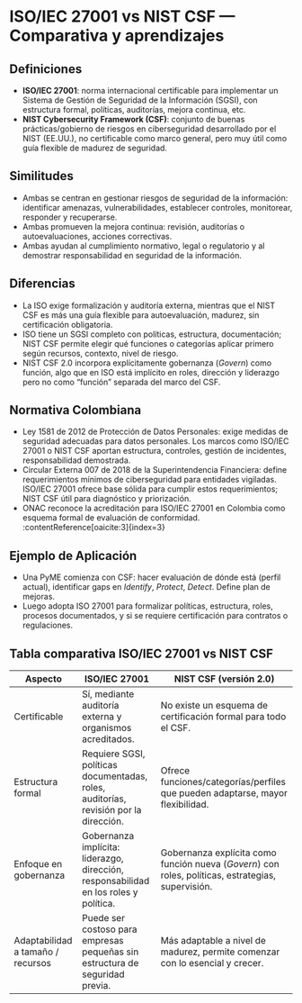 # ISO/IEC 27001 vs NIST CSF — Comparativa y aprendizajes

## Definiciones

- **ISO/IEC 27001**: norma internacional certificable para implementar un Sistema de Gestión de Seguridad de la Información (SGSI), con estructura formal, políticas, auditorías, mejora continua, etc.  
- **NIST Cybersecurity Framework (CSF)**: conjunto de buenas prácticas/gobierno de riesgos en ciberseguridad desarrollado por el NIST (EE.UU.), no certificable como marco general, pero muy útil como guía flexible de madurez de seguridad.

## Similitudes

- Ambas se centran en gestionar riesgos de seguridad de la información: identificar amenazas, vulnerabilidades, establecer controles, monitorear, responder y recuperarse.  
- Ambas promueven la mejora continua: revisión, auditorías o autoevaluaciones, acciones correctivas.  
- Ambas ayudan al cumplimiento normativo, legal o regulatorio y al demostrar responsabilidad en seguridad de la información.

## Diferencias

- La ISO exige formalización y auditoría externa, mientras que el NIST CSF es más una guía flexible para autoevaluación, madurez, sin certificación obligatoria.  
- ISO tiene un SGSI completo con políticas, estructura, documentación; NIST CSF permite elegir qué funciones o categorías aplicar primero según recursos, contexto, nivel de riesgo.  
- NIST CSF 2.0 incorpora explícitamente gobernanza (*Govern*) como función, algo que en ISO está implícito en roles, dirección y liderazgo pero no como “función” separada del marco del CSF.  

## Normativa Colombiana

- Ley 1581 de 2012 de Protección de Datos Personales: exige medidas de seguridad adecuadas para datos personales. Los marcos como ISO/IEC 27001 o NIST CSF aportan estructura, controles, gestión de incidentes, responsabilidad demostrada.  
- Circular Externa 007 de 2018 de la Superintendencia Financiera: define requerimientos mínimos de ciberseguridad para entidades vigiladas. ISO/IEC 27001 ofrece base sólida para cumplir estos requerimientos; NIST CSF útil para diagnóstico y priorización.  
- ONAC reconoce la acreditación para ISO/IEC 27001 en Colombia como esquema formal de evaluación de conformidad. :contentReference[oaicite:3]{index=3}

## Ejemplo de Aplicación

- Una PyME comienza con CSF: hacer evaluación de dónde está (perfil actual), identificar gaps en *Identify*, *Protect*, *Detect*. Define plan de mejoras.  
- Luego adopta ISO 27001 para formalizar políticas, estructura, roles, procesos documentados, y si se requiere certificación para contratos o regulaciones.  

## Tabla comparativa ISO/IEC 27001 vs NIST CSF

| Aspecto                           | ISO/IEC 27001                                                                        | NIST CSF (versión 2.0)                                                                             |
| --------------------------------- | ------------------------------------------------------------------------------------ | -------------------------------------------------------------------------------------------------- |
| Certificable                      | Sí, mediante auditoría externa y organismos acreditados.                             | No existe un esquema de certificación formal para todo el CSF.                                     |
| Estructura formal                 | Requiere SGSI, políticas documentadas, roles, auditorías, revisión por la dirección. | Ofrece funciones/categorías/perfiles que pueden adaptarse, mayor flexibilidad.                     |
| Enfoque en gobernanza             | Gobernanza implícita: liderazgo, dirección, responsabilidad en los roles y política. | Gobernanza explícita como función nueva (*Govern*) con roles, políticas, estrategias, supervisión. |
| Adaptabilidad a tamaño / recursos | Puede ser costoso para empresas pequeñas sin estructura de seguridad previa.         | Más adaptable a nivel de madurez, permite comenzar con lo esencial y crecer.                       |


